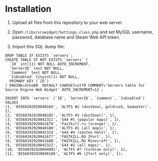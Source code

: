 Installation
========
1. Upload all files from this repository to your web server.

2. Open ```/libs/srvwidget/Settings.class.php``` and set MySQL username, password, database name and Steam Web API token.

3. Import this SQL dump file:
```
DROP TABLE IF EXISTS `servers`;
CREATE TABLE IF NOT EXISTS `servers` (
  `ID` int(11) NOT NULL AUTO_INCREMENT,
  `ServerID` text NOT NULL,
  `Comment` text NOT NULL,
  `IsEnabled` tinyint(1) NOT NULL,
  PRIMARY KEY (`ID`)
) ENGINE=InnoDB  DEFAULT CHARSET=utf8 COMMENT='Servers table for Source Engine Web Widget' AUTO_INCREMENT=12 ;

INSERT INTO `servers` (`ID`, `ServerID`, `Comment`, `IsEnabled`) VALUES
(1, '85568392920040184', 'ALTFS #2 (dustbowl, goldrush, badwater)', 1),
(2, '85568392920040185', 'ALTFS #3 (dustbowl)', 1),
(3, '85568392920042321', 'G44 #1 (popular maps)', 1),
(4, '85568392920041679', 'Fastkill.ru (orange)', 1),
(5, '85568392920040180', 'ALTFS #1 (all maps)', 1),
(6, '85568392920042324', 'G44 #4 (saxton Hale)', 1),
(7, '85568392920041677', 'FASTKILL.RU 2Fort', 1),
(8, '85568392920041680', 'FASTKILL.RU Minecraft', 1),
(9, '85568392920042322', 'G44 #2 (all maps)', 1),
(10, '85568392920044001', 'ALTFS #7 (turbine only)', 1),
(11, '85568392920040188', 'ALTFS #6 (2fort only)', 1);
```